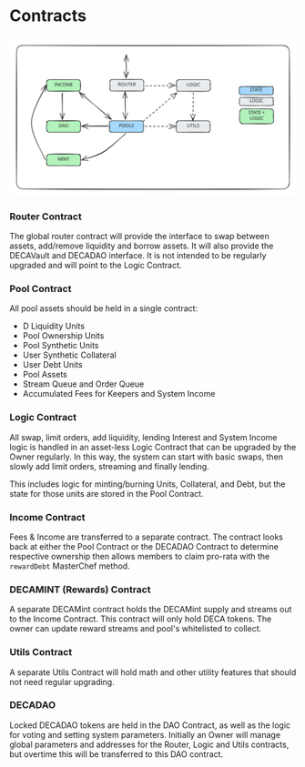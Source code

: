 # Contracts

###

<img src="../.gitbook/assets/file.excalidraw (6) (1).svg" alt="" class="gitbook-drawing">

### Router Contract

The global router contract will provide the interface to swap between assets, add/remove liquidity and borrow assets. It will also provide the DECAVault and DECADAO interface. It is not intended to be regularly upgraded and will point to the Logic Contract.&#x20;

### Pool Contract

All pool assets should be held in a single contract:

* D Liquidity Units
* Pool Ownership Units
* Pool Synthetic Units
* User Synthetic Collateral
* User Debt Units
* Pool Assets&#x20;
* Stream Queue and Order Queue
* Accumulated Fees for Keepers and System Income

### Logic Contract

All swap, limit orders, add liquidity, lending Interest and System Income logic is handled in an asset-less Logic Contract that can be upgraded by the Owner regularly. In this way, the system can start with basic swaps, then slowly add limit orders, streaming and finally lending.&#x20;

This includes logic for minting/burning Units, Collateral, and Debt, but the state for those units are stored in the Pool Contract.&#x20;

### Income Contract

Fees & Income are transferred to a separate contract. The contract looks back at either the Pool Contract or the DECADAO Contract to determine respective ownership then allows members to claim pro-rata with the `rewardDebt` MasterChef method.&#x20;

### DECAMINT (Rewards) Contract

A separate DECAMint contract holds the DECAMint supply and streams out to the Income Contract. This contract will only hold DECA tokens. The owner can update reward streams and pool's whitelisted to collect.&#x20;

### Utils Contract

A separate Utils Contract will hold math and other utility features that should not need regular upgrading.&#x20;

### DECADAO

Locked DECADAO tokens are held in the DAO Contract, as well as the logic for voting and setting system parameters. Initially an Owner will manage global parameters and addresses for the Router, Logic and Utils contracts, but overtime this will be transferred to this DAO contract.
